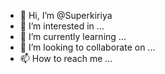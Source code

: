 - 👋 Hi, I’m @Superkiriya
- 👀 I’m interested in ...
- 🌱 I’m currently learning ...
- 💞️ I’m looking to collaborate on ...
- 📫 How to reach me ...

<!---
Superkiriya/Superkiriya is a ✨ special ✨ repository because its `README.md` (this file) appears on your GitHub profile.
You can click the Preview link to take a look at your changes.
--->
